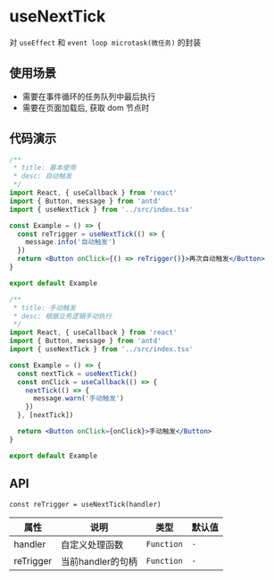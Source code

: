 # useNextTick

对 `useEffect` 和 `event loop microtask(微任务)` 的封装

## 使用场景

- 需要在事件循环的任务队列中最后执行
- 需要在页面加载后, 获取 dom 节点时

## 代码演示

```jsx
/**
 * title: 基本使用
 * desc: 自动触发
 */
import React, { useCallback } from 'react'
import { Button, message } from 'antd'
import { useNextTick } from '../src/index.tsx'

const Example = () => {
  const reTrigger = useNextTick(() => {
    message.info('自动触发')
  })
  return <Button onClick={() => reTrigger()}>再次自动触发</Button>
}

export default Example
```


```jsx
/**
 * title: 手动触发
 * desc: 根据业务逻辑手动执行
 */
import React, { useCallback } from 'react'
import { Button, message } from 'antd'
import { useNextTick } from '../src/index.tsx'

const Example = () => {
  const nextTick = useNextTick()
  const onClick = useCallback(() => {
    nextTick(() => {
      message.warn('手动触发')
    })
  }, [nextTick])

  return <Button onClick={onClick}>手动触发</Button>
}

export default Example
```

## API

```
const reTrigger = useNextTick(handler)
```

| 属性      | 说明              | 类型       | 默认值 |
| --------- | ----------------- | ---------- | ------ |
| handler   | 自定义处理函数    | `Function` | `-`    |
| reTrigger | 当前handler的句柄 | `Function` | `-`    |

